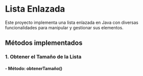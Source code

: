 # Lista Enlazada

Este proyecto implementa una lista enlazada en Java con diversas funcionalidades para manipular y gestionar sus elementos.

## Métodos implementados 

### 1. Obtener el Tamaño de la Lista
#### - Método: obtenerTamaño()


